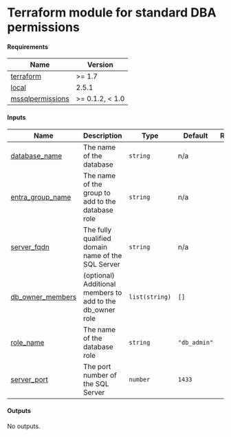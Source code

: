 # Terraform module for standard DBA permissions

<!-- BEGIN_TF_DOCS -->
#### Requirements

| Name | Version |
|------|---------|
| <a name="requirement_terraform"></a> [terraform](#requirement\_terraform) | >= 1.7 |
| <a name="requirement_local"></a> [local](#requirement\_local) | 2.5.1 |
| <a name="requirement_mssqlpermissions"></a> [mssqlpermissions](#requirement\_mssqlpermissions) | >= 0.1.2, < 1.0 |

#### Inputs

| Name | Description | Type | Default | Required |
|------|-------------|------|---------|:--------:|
| <a name="input_database_name"></a> [database\_name](#input\_database\_name) | The name of the database | `string` | n/a | yes |
| <a name="input_entra_group_name"></a> [entra\_group\_name](#input\_entra\_group\_name) | The name of the group to add to the database role | `string` | n/a | yes |
| <a name="input_server_fqdn"></a> [server\_fqdn](#input\_server\_fqdn) | The fully qualified domain name of the SQL Server | `string` | n/a | yes |
| <a name="input_db_owner_members"></a> [db\_owner\_members](#input\_db\_owner\_members) | (optional) Additional members to add to the db\_owner role | `list(string)` | `[]` | no |
| <a name="input_role_name"></a> [role\_name](#input\_role\_name) | The name of the database role | `string` | `"db_admin"` | no |
| <a name="input_server_port"></a> [server\_port](#input\_server\_port) | The port number of the SQL Server | `number` | `1433` | no |

#### Outputs

No outputs.
<!-- END_TF_DOCS -->